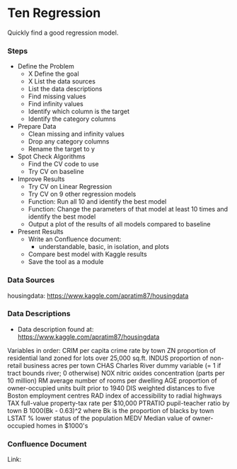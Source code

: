# Ten Regression

Quickly find a good regression model.

### Steps

- Define the Problem
  - X Define the goal
  - X List the data sources
  - List the data descriptions
  - Find missing values
  - Find infinity values
  - Identify which column is the target
  - Identify the category columns
- Prepare Data
  - Clean missing and infinity values
  - Drop any category columns
  - Rename the target to y
- Spot Check Algorithms
  - Find the CV code to use
  - Try CV on baseline
- Improve Results
  - Try CV on Linear Regression
  - Try CV on 9 other regression models
  - Function: Run all 10 and identify the best model
  - Function: Change the parameters of that model at least 10 times and identify the best model
  - Output a plot of the results of all models compared to baseline
- Present Results
  - Write an Confluence document:
    - understandable, basic, in isolation, and plots
  - Compare best model with Kaggle results
  - Save the tool as a module

### Data Sources

housingdata: https://www.kaggle.com/apratim87/housingdata

### Data Descriptions

- Data description found at: https://www.kaggle.com/apratim87/housingdata

Variables in order: CRIM per capita crime rate by town ZN proportion of residential land zoned for lots over 25,000 sq.ft. INDUS proportion of non-retail business acres per town CHAS Charles River dummy variable (= 1 if tract bounds river; 0 otherwise) NOX nitric oxides concentration (parts per 10 million) RM average number of rooms per dwelling AGE proportion of owner-occupied units built prior to 1940 DIS weighted distances to five Boston employment centres RAD index of accessibility to radial highways TAX full-value property-tax rate per $10,000 PTRATIO pupil-teacher ratio by town B 1000(Bk - 0.63)^2 where Bk is the proportion of blacks by town LSTAT % lower status of the population MEDV Median value of owner-occupied homes in $1000's

### Confluence Document

Link:
